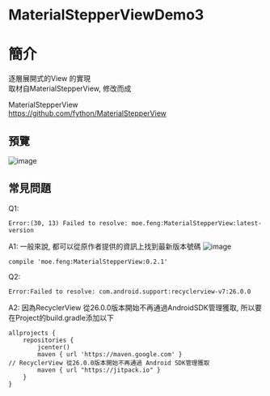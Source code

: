 # MaterialStepperViewDemo3

簡介
==================================
逐層展開式的View 的實現                                         
取材自MaterialStepperView, 修改而成

MaterialStepperView                                     
https://github.com/fython/MaterialStepperView

預覽
--------
![image](http://i.imgur.com/7ebm0hA.jpg)  

常見問題
--------
Q1:
```
Error:(30, 13) Failed to resolve: moe.feng:MaterialStepperView:latest-version
```
A1:
一般來說, 都可以從原作者提供的資訊上找到最新版本號碼
![image](http://i.imgur.com/QRYLPhx.jpg)  
```
compile 'moe.feng:MaterialStepperView:0.2.1'
```
      
Q2:
```
Error:Failed to resolve: com.android.support:recyclerview-v7:26.0.0
```
A2:
因為RecyclerView 從26.0.0版本開始不再通過AndroidSDK管理獲取, 所以要在Project的build.gradle添加以下
```
allprojects {
    repositories {
        jcenter()
        maven { url 'https://maven.google.com' }                                                    // RecyclerView 從26.0.0版本開始不再通過 Android SDK管理獲取
        maven { url "https://jitpack.io" }
    }
}
```


